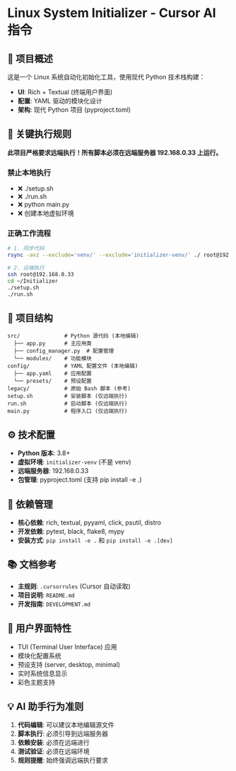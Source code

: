 # Linux System Initializer - Cursor AI 指令

## 🎯 项目概述
这是一个 Linux 系统自动化初始化工具，使用现代 Python 技术栈构建：
- **UI**: Rich + Textual (终端用户界面)
- **配置**: YAML 驱动的模块化设计
- **架构**: 现代 Python 项目 (pyproject.toml)

## 🚨 关键执行规则
**此项目严格要求远端执行！所有脚本必须在远端服务器 192.168.0.33 上运行。**

### 禁止本地执行
- ❌ ./setup.sh
- ❌ ./run.sh  
- ❌ python main.py
- ❌ 创建本地虚拟环境

### 正确工作流程
```bash
# 1. 同步代码
rsync -avz --exclude='venv/' --exclude='initializer-venv/' ./ root@192.168.0.33:~/Initializer/

# 2. 远端执行
ssh root@192.168.0.33
cd ~/Initializer
./setup.sh
./run.sh
```

## 📁 项目结构
```
src/              # Python 源代码 (本地编辑)
  ├── app.py      # 主应用类
  ├── config_manager.py  # 配置管理
  └── modules/    # 功能模块
config/           # YAML 配置文件 (本地编辑)
  ├── app.yaml    # 应用配置
  └── presets/    # 预设配置
legacy/           # 原始 Bash 脚本 (参考)
setup.sh          # 安装脚本 (仅远端执行)
run.sh            # 启动脚本 (仅远端执行)
main.py           # 程序入口 (仅远端执行)
```

## ⚙️ 技术配置
- **Python 版本**: 3.8+
- **虚拟环境**: `initializer-venv` (不是 venv)
- **远端服务器**: 192.168.0.33
- **包管理**: pyproject.toml (支持 pip install -e .)

## 🔧 依赖管理
- **核心依赖**: rich, textual, pyyaml, click, psutil, distro
- **开发依赖**: pytest, black, flake8, mypy
- **安装方式**: `pip install -e .` 和 `pip install -e .[dev]`

## 📚 文档参考
- **主规则**: `.cursorrules` (Cursor 自动读取)
- **项目说明**: `README.md`
- **开发指南**: `DEVELOPMENT.md`

## 🎨 用户界面特性
- TUI (Terminal User Interface) 应用
- 模块化配置系统
- 预设支持 (server, desktop, minimal)
- 实时系统信息显示
- 彩色主题支持

## 💡 AI 助手行为准则
1. **代码编辑**: 可以建议本地编辑源文件
2. **脚本执行**: 必须引导到远端服务器
3. **依赖安装**: 必须在远端进行
4. **测试验证**: 必须在远端环境
5. **规则提醒**: 始终强调远端执行要求